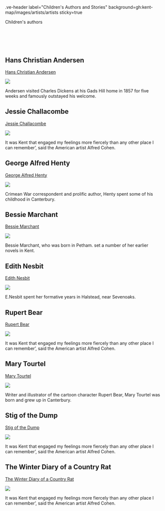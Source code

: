 .ve-header label="Children's Authors and Stories" background=gh:kent-map/images/artists/artists sticky=true

Children's authors

# &nbsp; 
<param class="cards">

## Hans Christian Andersen

[Hans Christian Andersen](/19c/19c-andersen-biography)

![](https://iiif.juncture-digital.org/thumbnail?url=https://raw.githubusercontent.com/kent-map/kent/main/20c/images/redlandscape.jpg)

Andersen visited Charles Dickens at his Gads Hill home in 1857 for five weeks and famously outstayed his welcome. 

## Jessie Challacombe

[Jessie Challacombe](/19c/19c-challacombe-biography)

![](https://iiif.juncture-digital.org/thumbnail?url=https://raw.githubusercontent.com/kent-map/kent/main/20c/images/redlandscape.jpg)

It was Kent that engaged my feelings more fiercely than any other place I can remember’, said the American artist Alfred Cohen. 

## George Alfred Henty

[George Alfred Henty](/19c/19c-henty-biography)

![](https://iiif.juncture-digital.org/thumbnail?url=https://raw.githubusercontent.com/kent-map/kent/main/20c/images/redlandscape.jpg)

Crimean War correspondent and prolific author, Henty spent some of his childhood in Canterbury.

## Bessie Marchant

[Bessie Marchant](/19c/19c-marchant-biography)

![](https://iiif.juncture-digital.org/thumbnail?url=https://raw.githubusercontent.com/kent-map/kent/main/20c/images/redlandscape.jpg)

Bessie Marchant, who was born in Petham. set a number of her earlier novels in Kent.

## Edith Nesbit

[Edith Nesbit](/nesbit/nesbit-biography)

![](https://iiif.juncture-digital.org/thumbnail?url=https://raw.githubusercontent.com/kent-map/kent/main/20c/images/redlandscape.jpg)

E.Nesbit spent her formative years in Halstead, near Sevenoaks.

## Rupert Bear

[Rupert Bear](/20c/20c-rupert-bear-biography)

![](https://iiif.juncture-digital.org/thumbnail?url=https://raw.githubusercontent.com/kent-map/kent/main/20c/images/redlandscape.jpg)

It was Kent that engaged my feelings more fiercely than any other place I can remember’, said the American artist Alfred Cohen. 

## Mary Tourtel

[Mary Tourtel](/19c/19c-tourtel-biography)

![](https://iiif.juncture-digital.org/thumbnail?url=https://raw.githubusercontent.com/kent-map/kent/main/20c/images/redlandscape.jpg)

Writer and illustrator of the cartoon character Rupert Bear, Mary Tourtel was born and grew up in Canterbury.

## Stig of the Dump

[Stig of the Dump](/landscape/chalk-pits-stig)

![](https://iiif.juncture-digital.org/thumbnail?url=https://stor.artstor.org/stor/862d778e-6ca0-46d3-976d-14bf7d4ff67d)

It was Kent that engaged my feelings more fiercely than any other place I can remember’, said the American artist Alfred Cohen. 

## The Winter Diary of a Country Rat

[The Winter Diary of a Country Rat](/20c/20c-cohen-biography)

![](https://iiif.juncture-digital.org/thumbnail?url=https://raw.githubusercontent.com/kent-map/kent/main/20c/images/redlandscape.jpg)

It was Kent that engaged my feelings more fiercely than any other place I can remember’, said the American artist Alfred Cohen. 



